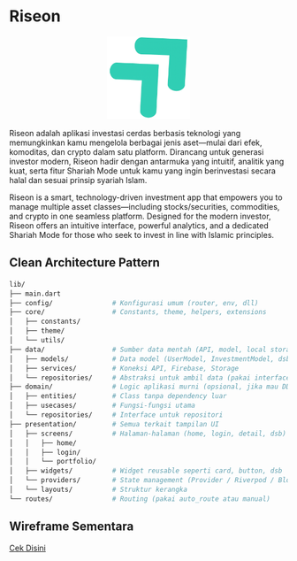 # Riseon

<p align="center">
  <img src="./riseon-logo.png" width="150" />
</p>


Riseon adalah aplikasi investasi cerdas berbasis teknologi yang memungkinkan kamu mengelola berbagai jenis aset—mulai dari efek, komoditas, dan crypto dalam satu platform. Dirancang untuk generasi investor modern, Riseon hadir dengan antarmuka yang intuitif, analitik yang kuat, serta fitur Shariah Mode untuk kamu yang ingin berinvestasi secara halal dan sesuai prinsip syariah Islam.

Riseon is a smart, technology-driven investment app that empowers you to manage multiple asset classes—including stocks/securities, commodities, and crypto in one seamless platform.
Designed for the modern investor, Riseon offers an intuitive interface, powerful analytics, and a dedicated Shariah Mode for those who seek to invest in line with Islamic principles.

## Clean Architecture Pattern

```bash
lib/
├── main.dart
├── config/               # Konfigurasi umum (router, env, dll)
├── core/                 # Constants, theme, helpers, extensions
│   ├── constants/
│   ├── theme/
│   └── utils/
├── data/                 # Sumber data mentah (API, model, local storage)
│   ├── models/           # Data model (UserModel, InvestmentModel, dsb)
│   ├── services/         # Koneksi API, Firebase, Storage
│   └── repositories/     # Abstraksi untuk ambil data (pakai interface jika perlu)
├── domain/               # Logic aplikasi murni (opsional, jika mau DDD)
│   ├── entities/         # Class tanpa dependency luar
│   ├── usecases/         # Fungsi-fungsi utama 
│   └── repositories/     # Interface untuk repositori
├── presentation/         # Semua terkait tampilan UI
│   ├── screens/          # Halaman-halaman (home, login, detail, dsb)
│   │   ├── home/
│   │   ├── login/
│   │   └── portfolio/
│   ├── widgets/          # Widget reusable seperti card, button, dsb
│   └── providers/        # State management (Provider / Riverpod / Bloc)
│   └── layouts/          # Struktur kerangka
└── routes/               # Routing (pakai auto_route atau manual)
```

## Wireframe Sementara
<a href="https://whimsical.com/riseon-QDe6tVTpxBQP1p6D9xFt3s" target="_blank">Cek Disini</a>
